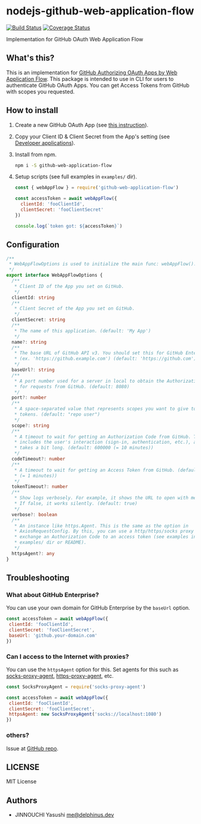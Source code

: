 # nodejs-github-web-application-flow

[![Build Status](https://travis-ci.com/delphinus/nodejs-github-web-application-flow.svg?branch=master)](https://travis-ci.com/delphinus/nodejs-github-web-application-flow)
[![Coverage Status](https://coveralls.io/repos/github/delphinus/nodejs-github-web-application-flow/badge.svg?branch=master)](https://coveralls.io/github/delphinus/nodejs-github-web-application-flow?branch=master)

Implementation for GitHub OAuth Web Application Flow

## What's this?

This is an implementation for [GitHub Authorizing OAuth Apps by Web Application Flow][waf]. This package is intended to use in CLI for users to authenticate GitHub OAuth Apps. You can get Access Tokens from GitHub with scopes you requested.

[waf]: https://developer.github.com/apps/building-oauth-apps/authorizing-oauth-apps/#web-application-flow

## How to install

1. Create a new GitHub OAuth App (see [this instruction][ti]).

2. Copy your Client ID & Client Secret from the App's setting (see [Developer applications][da]).

3. Install from npm.

   ```sh
   npm i -S github-web-application-flow
   ```

4. Setup scripts (see full examples in `examples/` dir).

   ```javascript
   const { webAppFlow } = require('github-web-application-flow')

   const accessToken = await webAppFlow({
     clientId: 'fooClientId',
     clientSecret: 'fooClientSecret'
   })

   console.log(`token got: ${accessToken}`)
   ```

[ti]: https://developer.github.com/apps/building-oauth-apps/
[da]: https://github.com/settings/developers

## Configuration

```typescript
/**
 * WebAppFlowOptions is used to initialize the main func: webAppFlow().
 */
export interface WebAppFlowOptions {
  /**
   * Client ID of the App you set on GitHub.
   */
  clientId: string
  /**
   * Client Secret of the App you set on GitHub.
   */
  clientSecret: string
  /**
   * The name of this application. (default: 'My App')
   */
  name?: string
  /**
   * The base URL of GitHub API v3. You should set this for GitHub Enterprise.
   * (ex. 'https://github.example.com') (default: 'https://github.com')
   */
  baseUrl?: string
  /**
   * A port number used for a server in local to obtain the Authorization Code
   * for requests from GitHub. (default: 8080)
   */
  port?: number
  /**
   * A space-separated value that represents scopes you want to give to access
   * tokens. (default: "repo user")
   */
  scope?: string
  /**
   * A timeout to wait for getting an Authorization Code from GitHub. This
   * includes the user's interaction (sign-in, authentication, etc.), and so
   * takes a bit long. (default: 600000 (= 10 minutes))
   */
  codeTimeout?: number
  /**
   * A timeout to wait for getting an Access Token from GitHub. (default: 60000
   * (= 1 minutes))
   */
  tokenTimeout?: number
  /**
   * Show logs verbosely. For example, it shows the URL to open with messages.
   * If false, it works silently. (default: true)
   */
  verbose?: boolean
  /**
   * An instance like https.Agent. This is the same as the option in
   * AxiosRequestConfig. By this, you can use a http/https/socks proxy to
   * exchange an Authorization Code to an access token (see examples in
   * examples/ dir or README).
   */
  httpsAgent?: any
}
```

## Troubleshooting

### What about GitHub Enterprise?

You can use your own domain for GitHub Enterprise by the `baseUrl` option.

```javascript
const accessToken = await webAppFlow({
 clientId: 'fooClientId',
 clientSecret: 'fooClientSecret',
 baseUrl: 'github.your-domain.com'
})
```

### Can I access to the Internet with proxies?

You can use the `httpsAgent` option for this. Set agents for this such as [socks-proxy-agent][], [https-proxy-agent][], etc.

[socks-proxy-agent]: https://www.npmjs.com/package/socks-proxy-agent
[https-proxy-agent]: https://www.npmjs.com/package/https-proxy-agent

```javascript
const SocksProxyAgent = require('socks-proxy-agent')

const accessToken = await webAppFlow({
 clientId: 'fooClientId',
 clientSecret: 'fooClientSecret',
 httpsAgent: new SocksProxyAgent('socks://localhost:1080')
})
```

### others?

Issue at [GitHub repo][].

[GitHub repo]: https://github.com/delphinus/nodejs-github-web-application-flow/issues

## LICENSE

MIT License

## Authors

* JINNOUCHI Yasushi <me@delphinus.dev>
